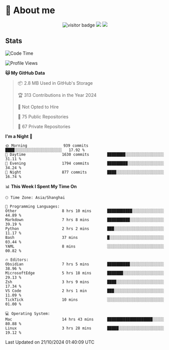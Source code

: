 <!-- ![](https://youpai.roccoshi.top/img/20200804214216.png) -->

# 🧐 About me
 
<p align="center">
<img src="https://visitor-badge.laobi.icu/badge?page_id=Lincest.Lincest&title=hits" alt="visitor badge"/>
<a href="mailto:imroccoshi@gmail.com"><img src="https://img.shields.io/badge/gmail-imroccoshi%40gmail.com-red"></a>
<a href="https://blog.roccoshi.top"><img src="https://img.shields.io/badge/blog-roccoshi-green"></a>
</p>

## Stats

<!--START_SECTION:waka-->
![Code Time](http://img.shields.io/badge/Code%20Time-1%2C570%20hrs%2021%20mins-blue)

![Profile Views](http://img.shields.io/badge/Profile%20Views-0-blue)

**🐱 My GitHub Data** 

> 📦 2.8 MB Used in GitHub's Storage 
 > 
> 🏆 313 Contributions in the Year 2024
 > 
> 🚫 Not Opted to Hire
 > 
> 📜 75 Public Repositories 
 > 
> 🔑 67 Private Repositories 
 > 
**I'm a Night 🦉** 

```text
🌞 Morning                939 commits         ████░░░░░░░░░░░░░░░░░░░░░   17.92 % 
🌆 Daytime                1630 commits        ████████░░░░░░░░░░░░░░░░░   31.11 % 
🌃 Evening                1794 commits        █████████░░░░░░░░░░░░░░░░   34.24 % 
🌙 Night                  877 commits         ████░░░░░░░░░░░░░░░░░░░░░   16.74 % 
```


📊 **This Week I Spent My Time On** 

```text
🕑︎ Time Zone: Asia/Shanghai

💬 Programming Languages: 
Other                    8 hrs 10 mins       ███████████░░░░░░░░░░░░░░   44.89 % 
Markdown                 7 hrs 8 mins        ██████████░░░░░░░░░░░░░░░   39.19 % 
Python                   2 hrs 2 mins        ███░░░░░░░░░░░░░░░░░░░░░░   11.17 % 
Bash                     37 mins             █░░░░░░░░░░░░░░░░░░░░░░░░   03.44 % 
YAML                     8 mins              ░░░░░░░░░░░░░░░░░░░░░░░░░   00.82 % 

🔥 Editors: 
Obsidian                 7 hrs 5 mins        ██████████░░░░░░░░░░░░░░░   38.96 % 
MicrosoftEdge            5 hrs 18 mins       ███████░░░░░░░░░░░░░░░░░░   29.13 % 
Zsh                      3 hrs 9 mins        ████░░░░░░░░░░░░░░░░░░░░░   17.34 % 
VS Code                  2 hrs 1 min         ███░░░░░░░░░░░░░░░░░░░░░░   11.09 % 
TickTick                 10 mins             ░░░░░░░░░░░░░░░░░░░░░░░░░   01.00 % 

💻 Operating System: 
Mac                      14 hrs 43 mins      ████████████████████░░░░░   80.88 % 
Linux                    3 hrs 28 mins       █████░░░░░░░░░░░░░░░░░░░░   19.12 % 
```


 Last Updated on 21/10/2024 01:40:09 UTC
<!--END_SECTION:waka-->


